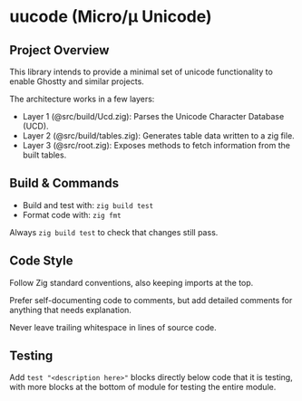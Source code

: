 # uucode (Micro/µ Unicode)

## Project Overview

This library intends to provide a minimal set of unicode functionality to enable Ghostty and similar projects.

The architecture works in a few layers:

* Layer 1 (@src/build/Ucd.zig): Parses the Unicode Character Database (UCD).
* Layer 2 (@src/build/tables.zig): Generates table data written to a zig file.
* Layer 3 (@src/root.zig): Exposes methods to fetch information from the built tables.

## Build & Commands

* Build and test with: `zig build test`
* Format code with: `zig fmt`

Always `zig build test` to check that changes still pass.

## Code Style

Follow Zig standard conventions, also keeping imports at the top.

Prefer self-documenting code to comments, but add detailed comments for anything that needs explanation.

Never leave trailing whitespace in lines of source code.

## Testing

Add `test "<description here>"` blocks directly below code that it is testing, with more blocks at the bottom of module for testing the entire module.

